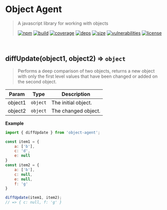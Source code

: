 # Object Agent

> A javascript library for working with objects
>
> [![npm][npm]][npm-url]
[![build][build]][build-url]
[![coverage][coverage]][coverage-url]
[![deps][deps]][deps-url]
[![size][size]][size-url]
[![vulnerabilities][vulnerabilities]][vulnerabilities-url]
[![license][license]][license-url]


<br><a name="diffUpdate"></a>

## diffUpdate(object1, object2) ⇒ <code>object</code>
> Performs a deep comparison of two objects, returns a new object with only the first level values that have been changed or added on the second object.


| Param | Type | Description |
| --- | --- | --- |
| object1 | <code>object</code> | The initial object. |
| object2 | <code>object</code> | The changed object. |

**Example**  
``` javascript
import { diffUpdate } from 'object-agent';

const item1 = {
    a: ['b'],
    c: 'd',
    e: null
}
const item2 = {
    a: ['b'],
    c: null,
    e: null,
    f: 'g'
}

diffUpdate(item1, item2);
// => { c: null, f: 'g' }
```

[npm]: https://img.shields.io/npm/v/object-agent.svg
[npm-url]: https://npmjs.com/package/object-agent
[build]: https://travis-ci.org/DarrenPaulWright/object-agent.svg?branch&#x3D;master
[build-url]: https://travis-ci.org/DarrenPaulWright/object-agent
[coverage]: https://coveralls.io/repos/github/DarrenPaulWright/object-agent/badge.svg?branch&#x3D;master
[coverage-url]: https://coveralls.io/github/DarrenPaulWright/object-agent?branch&#x3D;master
[deps]: https://david-dm.org/DarrenPaulWright/object-agent.svg
[deps-url]: https://david-dm.org/DarrenPaulWright/object-agent
[size]: https://packagephobia.now.sh/badge?p&#x3D;object-agent
[size-url]: https://packagephobia.now.sh/result?p&#x3D;object-agent
[vulnerabilities]: https://snyk.io/test/github/DarrenPaulWright/object-agent/badge.svg?targetFile&#x3D;package.json
[vulnerabilities-url]: https://snyk.io/test/github/DarrenPaulWright/object-agent?targetFile&#x3D;package.json
[license]: https://img.shields.io/github/license/DarrenPaulWright/object-agent.svg
[license-url]: https://npmjs.com/package/object-agent/LICENSE.md
